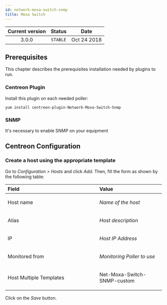 ```yaml
---
id: network-moxa-switch-snmp
title: Moxa Switch
---
```


| Current version | Status | Date |
| :-: | :-: | :-: |
| 3.0.0 | `STABLE` | Oct 24 2018 |

## Prerequisites
This chapter describes the prerequisites installation needed by plugins
to run.

### Centreon Plugin
Install this plugin on each needed poller:

    yum install centreon-plugin-Network-Moxa-Switch-Snmp

### SNMP
It's necessary to enable SNMP on your equipment

## Centreon Configuration
### Create a host using the appropriate template
Go to *Configuration &gt; Hosts* and click *Add*. Then, fill the form as
shown by the following table:

<table>
<colgroup>
<col width="58%" />
<col width="41%" />
</colgroup>
<thead>
<tr class="header">
<th align="left">Field</th>
<th align="left">Value</th>
</tr>
</thead>
<tbody>
<tr class="odd">
<td align="left"><p>Host name</p></td>
<td align="left"><p><em>Name of the host</em></p></td>
</tr>
<tr class="even">
<td align="left"><p>Alias</p></td>
<td align="left"><p><em>Host description</em></p></td>
</tr>
<tr class="odd">
<td align="left"><p>IP</p></td>
<td align="left"><p><em>Host IP Address</em></p></td>
</tr>
<tr class="even">
<td align="left"><p>Monitored from</p></td>
<td align="left"><p><em>Monitoring Poller to use</em></p></td>
</tr>
<tr class="odd">
<td align="left"><p>Host Multiple Templates</p></td>
<td align="left"><p>Net-Moxa-Switch-SNMP-custom</p></td>
</tr>
</tbody>
</table>

Click on the *Save* button.

